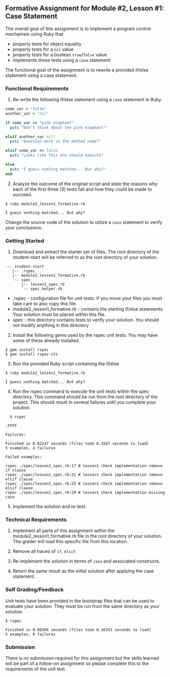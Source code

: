 ## Formative Assignment for Module #2, Lesson #1: Case Statement

The overall goal of this assignment is to implement a program control
mechanism using Ruby that

  - properly tests for object equality
  - properly tests for a `nil` value
  - properly tests for a boolean `true`/`false` value
  - implements these tests using a `case` statement

The functional goal of the assignment is to rewrite a provided
if/else statement using a case statement.

### Functional Requirements

1. Re-write the following if/else statement using a `case` statement in Ruby.

  ```ruby
  some_var = "false"
  another_var = "nil"

  if some_var == "pink elephant"
    puts "Don't think about the pink elephant!"

  elsif another_var.nil?
    puts "Question mark in the method name?"

  elsif some_var == false
    puts "Looks like this one should execute"

  else
    puts "I guess nothing matched... But why?"
  end
  ```

2. Analyze the outcome of the original script and state
the reasons why each of the first three (3) tests fail
and how they could be made to succeed.

  ```shell
  $ ruby module2_lesson1_formative.rb

  I guess nothing matched... But why?
  ```

Change the source code of the solution to utilize a `case` statement 
to verify your conclusions.

### Getting Started

1. Download and extract the starter set of files. The root
directory of the student-start will be referred to as the root directory
of your solution.

  ```text
  --- student-start
     |-- .rspec
     |-- module2_lesson1_formative.rb
     `-- spec
         |-- lesson1_spec.rb
         `-- spec_helper.rb
  ```
  * .rspec - configuration file for unit tests. If you move your files you must take 
  care to also copy this file.
  * module2_lesson1_formative.rb - contains the starting if/else statements.
  Your solution must be placed within this file.
  * spec - this directory contains tests to verify your solution. You should
  not modify anything in this directory

2. Install the following gems used by the rspec unit tests. You may have
some of these already installed.

  ```shell
  $ gem install rspec
  $ gem install rspec-its
  ```

3. Run the provided Ruby script containing the if/else 

  ```shell
  $ ruby module2_lesson1_formative.rb

  I guess nothing matched... But why?
  ```

4. Run the rspec command to execute the unit tests within the spec
directory. This command should be run from the root directory of the
project. This should result in several failures until you complete your
solution.

  ```shell
    $ rspec

  .FFFF

  Failures:
  ...
  Finished in 0.02247 seconds (files took 0.1567 seconds to load)
  5 examples, 4 failures

  Failed examples:

  rspec ./spec/lesson1_spec.rb:17 # lesson1 check implementation remove if clause
  rspec ./spec/lesson1_spec.rb:21 # lesson1 check implementation remove elsif clause
  rspec ./spec/lesson1_spec.rb:25 # lesson1 check implementation remove elsif clause
  rspec ./spec/lesson1_spec.rb:29 # lesson1 check implementation missing case
  ```

5. Implement the solution and re-test.

### Technical Requirements

1. Implement all parts of this assignment within the module2_lesson1_formative.rb 
file in the root directory of your solution. The grader will load this specific
file from this location.

2. Remove all traces of `if`, `elsif`.

3. Re-implement the solution in terms of `case` and associated constructs.

4. Return the same result as the initial solution after applying the case statement.

### Self Grading/Feedback

Unit tests have been provided in the bootstrap files that can be
used to evaluate your solution. They must be run from the same directory
as your solution.

```shell
$ rspec

Finished in 0.00304 seconds (files took 0.16353 seconds to load)
5 examples, 0 failures
```

### Submission

There is no submission required for this assignment but the 
skills learned will be part of a follow-on assignment so 
please complete this to the requirements of the unit test.
